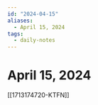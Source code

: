 ```yaml
---
id: "2024-04-15"
aliases:
  - April 15, 2024
tags:
  - daily-notes
---
```


# April 15, 2024

[[1713174720-KTFN]]
